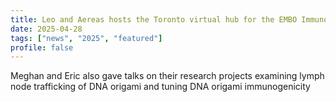 ```yaml
---
title: Leo and Aereas hosts the Toronto virtual hub for the EMBO ImmunoBiophysics symposium
date: 2025-04-28
tags: ["news", "2025", "featured"]
profile: false
---
```


Meghan and Eric also gave talks on their research projects examining lymph node trafficking of DNA origami and tuning DNA origami immunogenicity

<!--more-->
